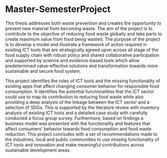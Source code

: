 # Master-SemesterProject
This thesis addresses both waste prevention and creates the opportunity to prevent new material from becoming waste. The aim of the project is to contribute to the objective of reducing food waste globally and take parts to create maximum value from food being wasted. The purpose of the project is to develop a model and illustrate a framework of action required in existing ICT tools that are strategically agreed upon across all stage of the food supply chain with robust policy and shared collaborative participation and supported by science and evidence-based tools which allow predetermined value-effective solutions and transformation towards more sustainable and secure food system. 
 
This project identifies the roles of ICT tools and the missing functionality of existing apps that affect changing consumer behavior for responsible food consumption. It identifies the potential functionalities that the ICT sector could use to map its contribution to reducing food waste while also providing a deep analysis of the linkage between the ICT sector and a selection of SDGs. This is supported by the literature review with inventory analysis of existing ICT tools and a detailed case study with carefully conducted a focus group survey. Furthermore, based on findings a business model was presented with the functionality and features that affect consumers' behavior towards food consumption and food waste reduction. This project concludes with a set of recommendations made to the industries, local and public communities to use missing functionality of ICT tools and innovation and make meaningful contributions across sustainable development areas.
